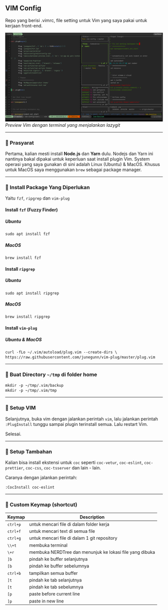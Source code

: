 ## VIM Config

Repo yang berisi .vimrc, file setting untuk Vim yang saya pakai untuk kerjaan front-end.

![Preview Image](https://raw.githubusercontent.com/aifit/vim-config/master/vim_preview.png)
*Preview Vim dengan terminal yang menjalankan lazygit*

---

### 🔸 Prasyarat

Pertama, kalian mesti install **Node.js** dan **Yarn** dulu. Nodejs dan Yarn ini nantinya bakal dipakai untuk keperluan saat install plugin Vim. System operasi yang saya gunakan di sini adalah Linux (Ubuntu) & MacOS. Khusus untuk MacOS saya menggunakan ```brew``` sebagai package manager. 

---

### 🔸 Install Package Yang Diperlukan

Yaitu ```fzf```, ```ripgrep``` dan ```vim-plug```

#### Install ```fzf``` (Fuzzy Finder)

##### Ubuntu
```
sudo apt install fzf
```

##### MacOS
```
brew install fzf
```

#### Install ```ripgrep```

##### Ubuntu
```
sudo apt install ripgrep
```

##### MacOS
```
brew install ripgrep
```

#### Install ```vim-plug```

##### Ubuntu & MacOS
```
curl -fLo ~/.vim/autoload/plug.vim --create-dirs \
https://raw.githubusercontent.com/junegunn/vim-plug/master/plug.vim
```
---

### 🔸 Buat Directory `~/tmp` di folder home
```
mkdir -p ~/tmp/.vim/backup
mkdir -p ~/tmp/.vim/tmp
```
---

### 🔸 Setup VIM

Selanjutnya, buka vim dengan jalankan perintah `vim`, lalu jalankan perintah ```:PlugInstall``` tunggu sampai plugin terinstall semua. Lalu restart Vim.

Selesai.

---

### 🔸 Setup Tambahan

Kalian bisa install ekstensi untuk ```coc``` seperti ```coc-vetur```, ```coc-eslint```, ```coc-prettier```, ```coc-css```, ```coc-tsserver``` dan lain - lain.

Caranya dengan jalankan perintah:

```
:CocInstall coc-eslint
```
---

### 🔸 Custom Keymap (shortcut)

| Keymap  | Description |
| ------------- | ------------- |
| ```ctrl+p``` | untuk mencari file di dalam folder kerja |
| ```ctrl+f``` | untuk mencari text di semua file |
| ```ctrl+g``` | untuk mencari file di dalam 1 git repository |
| ```\\+t``` | membuka terminal |
| ```\+r``` | membuka NERDTree dan menunjuk ke lokasi file yang dibuka |
| ```]b``` | pindah ke buffer selanjutnya |
| ```[b``` | pindah ke buffer sebelumnya |
| ```ctrl+b``` | tampilkan semua buffer |
| ```]t``` | pindah ke tab selanjutnya |
| ```[t``` | pindah ke tab sebelumnya |
| ```[p``` | paste before current line |
| ```]p``` | paste in new line |




